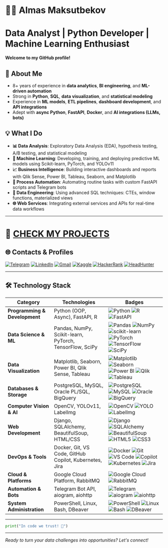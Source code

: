 # 👨‍💻 **Almas Maksutbekov** 

# Data Analyst | Python Developer | Machine Learning Enthusiast

**Welcome to my GitHub profile!**</br>

## 🚀 About Me

- 8+ years of experience in **data analytics**, **BI engineering**, and **ML-driven automation**
- Strong in **Python**, **SQL**, **data visualization**, and **statistical modeling**
- Experience in **ML models**, **ETL pipelines**, **dashboard development**, and **API integrations**
- Adept with **async Python**, **FastAPI**, **Docker**, and **AI integrations (LLMs, bots)**
  
## 💡 What I Do

- **📊 Data Analysis**: Exploratory Data Analysis (EDA), hypothesis testing, A/B testing, and statistical modeling
- **🤖 Machine Learning**: Developing, training, and deploying predictive ML models using Scikit-learn, PyTorch, and YOLOv11
- **📈 Business Intelligence**: Building interactive dashboards and reports with Qlik Sense, Power BI, Tableau, Seaborn, and Matplotlib
- **🔄 Process Automation**: Automating routine tasks with custom FastAPI scripts and Telegram bots
- **🧠 Data Engineering**: Using advanced SQL techniques: CTEs, window functions, materialized views
- **🌐 Web Services**: Integrating external services and APIs for real-time data workflows


---


# 🔗 [**CHECK MY PROJECTS**](https://github.com/Almas1989/Projects)

## 🌐 Contacts & Profiles

[![Telegram](https://img.shields.io/badge/Telegram-2CA5E0?style=flat&logo=telegram&logoColor=white)](https://t.me/adults_only_20)
[![LinkedIn](https://img.shields.io/badge/LinkedIn-0077B5?style=flat&logo=linkedin&logoColor=white)](https://linkedin.com/in/almas89/)
[![Gmail](https://img.shields.io/badge/Gmail-D14836?style=flat&logo=gmail&logoColor=white)](mailto:maksutbekovalmas@gmail.com)
[![Kaggle](https://img.shields.io/badge/Kaggle-20BEFF?style=flat&logo=kaggle&logoColor=white)](https://www.kaggle.com/almasscorp)
[![HackerRank](https://img.shields.io/badge/HackerRank-2EC866?style=flat&logo=HackerRank&logoColor=white)](https://www.hackerrank.com/profile/maksutbekovalmas)
[![HeadHunter](https://img.shields.io/badge/HeadHunter-990000?style=flat&logo=data:image/svg+xml;base64,PHN2ZyBmaWxsPSJ3aGl0ZSIgdmlld0JveD0iMCAwIDI0IDI0IiB4bWxucz0iaHR0cDovL3d3dy53My5vcmcvMjAwMC9zdmciPjxjaXJjbGUgY3g9IjEyIiBjeT0iMTIiIHI9IjEyIiBmaWxsPSIjOTkwMDAwIi8+PHRleHQgeD0iMTIiIHk9IjE2IiBmb250LXNpemU9IjEwIiB0ZXh0LWFuY2hvcj0ibWlkZGxlIiBmaWxsPSJ3aGl0ZSIgaG9yaXotYmFzZWxpbmU9ImNlbnRyYWwiPkhoPC90ZXh0Pjwvc3ZnPg==)](https://hh.kz/resume/1de080bbff0c5527880039ed1f6d3864396257)

---

## 🛠️ Technology Stack

| Category | Technologies | Badges |
|----------|-------------|--------|
| **Programming & Development** | Python (OOP, Async), FastAPI, R | ![Python](https://img.shields.io/badge/python-3670A0?style=flat-square&logo=python&logoColor=ffdd54) ![R](https://img.shields.io/badge/r-%23276DC3.svg?style=flat-square&logo=r&logoColor=white) ![FastAPI](https://img.shields.io/badge/FastAPI-005571?style=flat-square&logo=fastapi) |
| **Data Science & ML** | Pandas, NumPy, Scikit-learn, PyTorch, TensorFlow, SciPy | ![Pandas](https://img.shields.io/badge/pandas-%23150458.svg?style=flat-square&logo=pandas&logoColor=white) ![NumPy](https://img.shields.io/badge/numpy-%23013243.svg?style=flat-square&logo=numpy&logoColor=white) ![scikit-learn](https://img.shields.io/badge/scikit--learn-%23F7931E.svg?style=flat-square&logo=scikit-learn&logoColor=white) ![PyTorch](https://img.shields.io/badge/pytorch-EE4C2C?style=flat-square&logo=pytorch&logoColor=white) ![TensorFlow](https://img.shields.io/badge/TensorFlow-%23FF6F00.svg?style=flat-square&logo=TensorFlow&logoColor=white) ![SciPy](https://img.shields.io/badge/SciPy-%230C55A5.svg?style=flat-square&logo=scipy&logoColor=white) |
| **Data Visualization** | Matplotlib, Seaborn, Power BI, Qlik Sense, Tableau | ![Matplotlib](https://img.shields.io/badge/Matplotlib-%23ffffff.svg?style=flat-square&logo=Matplotlib&logoColor=black) ![Seaborn](https://img.shields.io/badge/Seaborn-2C2D72?style=flat-square) ![Power BI](https://img.shields.io/badge/power_bi-F2C811?style=flat-square&logo=powerbi&logoColor=black) ![Qlik](https://img.shields.io/badge/Qlik-009845?style=flat-square&logo=qlik&logoColor=white) ![Tableau](https://img.shields.io/badge/Tableau-E97627?style=flat-square&logo=tableau&logoColor=white) |
| **Databases & Storage** | PostgreSQL, MySQL, Oracle PL/SQL, BigQuery | ![PostgreSQL](https://img.shields.io/badge/postgres-%23316192.svg?style=flat-square&logo=postgresql&logoColor=white) ![MySQL](https://img.shields.io/badge/mysql-4479A1.svg?style=flat-square&logo=mysql&logoColor=white) ![Oracle](https://img.shields.io/badge/Oracle-F80000?style=flat-square&logo=oracle&logoColor=white) ![BigQuery](https://img.shields.io/badge/BigQuery-4285F4?style=flat-square&logo=google-cloud&logoColor=white) |
| **Computer Vision & AI** | OpenCV, YOLOv11, LabelImg | ![OpenCV](https://img.shields.io/badge/OpenCV-5C3EE8?style=flat-square&logo=opencv&logoColor=white) ![YOLO](https://img.shields.io/badge/YOLOv11-black?style=flat-square) ![LabelImg](https://img.shields.io/badge/LabelImg-blue?style=flat-square) |
| **Web Development** | Django, SQLAlchemy, BeautifulSoup, HTML/CSS | ![Django](https://img.shields.io/badge/django-%23092E20.svg?style=flat-square&logo=django&logoColor=white) ![SQLAlchemy](https://img.shields.io/badge/SQLAlchemy-CCA877?style=flat-square) ![BeautifulSoup](https://img.shields.io/badge/BeautifulSoup-8B4513?style=flat-square) ![HTML5](https://img.shields.io/badge/HTML5-E34F26?style=flat-square&logo=html5&logoColor=white) ![CSS3](https://img.shields.io/badge/CSS3-1572B6?style=flat-square&logo=css3&logoColor=white) |
| **DevOps & Tools** | Docker, Git, VS Code, GitHub Copilot, Kubernetes, Jira | ![Docker](https://img.shields.io/badge/docker-%230db7ed.svg?style=flat-square&logo=docker&logoColor=white) ![Git](https://img.shields.io/badge/git-%23F05033.svg?style=flat-square&logo=git&logoColor=white) ![VS Code](https://img.shields.io/badge/VS%20Code-007ACC?style=flat-square&logo=visual-studio-code&logoColor=white) ![Copilot](https://img.shields.io/badge/GitHub%20Copilot-181717?style=flat-square&logo=github&logoColor=white) ![Kubernetes](https://img.shields.io/badge/kubernetes-%23326ce5.svg?style=flat-square&logo=kubernetes&logoColor=white) ![Jira](https://img.shields.io/badge/jira-0052CC?style=flat-square&logo=jira&logoColor=white) |
| **Cloud & Platforms** | Google Cloud Platform, RabbitMQ | ![Google Cloud](https://img.shields.io/badge/GoogleCloud-%234285F4.svg?style=flat-square&logo=google-cloud&logoColor=white) ![RabbitMQ](https://img.shields.io/badge/RabbitMQ-FF6600?style=flat-square&logo=rabbitmq&logoColor=white) |
| **Automation & Bots** | Telegram Bot API, aiogram, aiohttp | ![Telegram](https://img.shields.io/badge/Telegram-2CA5E0?style=flat-square&logo=telegram&logoColor=white) ![aiogram](https://img.shields.io/badge/aiogram-blue?style=flat-square) ![aiohttp](https://img.shields.io/badge/Aiohttp-808080?style=flat-square) |
| **System Administration** | PowerShell, Linux, Bash, DBeaver | ![PowerShell](https://img.shields.io/badge/PowerShell-%235391FE.svg?style=flat-square&logo=powershell&logoColor=white) ![Linux](https://img.shields.io/badge/Linux-FCC624?style=flat-square&logo=linux&logoColor=black) ![Bash](https://img.shields.io/badge/Bash-121011?style=flat-square&logo=gnu-bash&logoColor=white) ![DBeaver](https://img.shields.io/badge/DBeaver-372923?style=flat-square) |

---

```python
print("In code we trust! 🚀")
```

---

*Ready to turn your data challenges into opportunities? Let's connect!*

